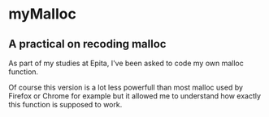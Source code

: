 # myMalloc
## A practical on recoding malloc

As part of my studies at Epita, I've been asked to code my own malloc function.

Of course this version is a lot less powerfull than most malloc used by Firefox or Chrome for example but it allowed me to understand how exactly this function is supposed to work.
